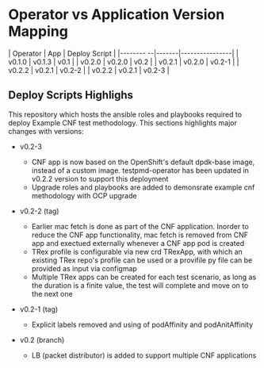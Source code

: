 Operator vs Application Version Mapping
=======================================

| Operator 	| App 		| Deploy Script 	|
|-------- --|-------|----------------|
| v0.1.0	| v0.1.3	| v0.1		   |
| v0.2.0	| v0.2.0	| v0.2  	  |
| v0.2.1	| v0.2.0	| v0.2-1	  |
| v0.2.2	| v0.2.1	| v0.2-2  	|
| v0.2.2	| v0.2.1	| v0.2-3  	|


Deploy Scripts Highlighs
------------------------
This repository which hosts the ansible roles and playbooks required to deploy Example CNF test methodology. This sections highlights major changes with versions:

* v0.2-3
  * CNF app is now based on the OpenShift's default dpdk-base image, instead of a custom image. testpmd-operator has been updated in v0.2.2 version to support this deployment
  * Upgrade roles and playbooks are added to demonsrate example cnf methodology with OCP upgrade

* v0.2-2 (tag)
  * Earlier mac fetch is done as part of the CNF application. Inorder to reduce the CNF app functionality, mac fetch is removed from CNF app and exectued externally whenever a CNF app pod is created
  * TRex profile is configurable via new crd TRexApp, with which an existing TRex repo's profile can be used or a provifile py file can be provided as input via configmap
  * Multiple TRex apps can be created for each test scenario, as long as the duration is a finite value, the test will complete and move on to the next one

* v0.2-1 (tag)
  * Explicit labels removed and using of podAffinity and podAnitAffinity

* v0.2 (branch)
  * LB (packet distributor) is added to support multiple CNF applications
